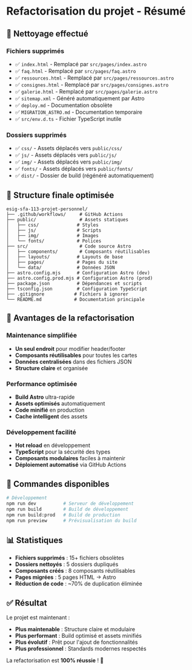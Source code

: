 # Refactorisation du projet - Résumé

## 🧹 Nettoyage effectué

### Fichiers supprimés
- ✅ `index.html` - Remplacé par `src/pages/index.astro`
- ✅ `faq.html` - Remplacé par `src/pages/faq.astro`
- ✅ `ressources.html` - Remplacé par `src/pages/ressources.astro`
- ✅ `consignes.html` - Remplacé par `src/pages/consignes.astro`
- ✅ `galerie.html` - Remplacé par `src/pages/galerie.astro`
- ✅ `sitemap.xml` - Généré automatiquement par Astro
- ✅ `deploy.md` - Documentation obsolète
- ✅ `MIGRATION_ASTRO.md` - Documentation temporaire
- ✅ `src/env.d.ts` - Fichier TypeScript inutile

### Dossiers supprimés
- ✅ `css/` - Assets déplacés vers `public/css/`
- ✅ `js/` - Assets déplacés vers `public/js/`
- ✅ `img/` - Assets déplacés vers `public/img/`
- ✅ `fonts/` - Assets déplacés vers `public/fonts/`
- ✅ `dist/` - Dossier de build (régénéré automatiquement)

## 📁 Structure finale optimisée

```
esig-sfa-113-projet-personnel/
├── .github/workflows/     # GitHub Actions
├── public/                # Assets statiques
│   ├── css/              # Styles
│   ├── js/               # Scripts
│   ├── img/              # Images
│   └── fonts/            # Polices
├── src/                   # Code source Astro
│   ├── components/        # Composants réutilisables
│   ├── layouts/          # Layouts de base
│   ├── pages/            # Pages du site
│   └── data/             # Données JSON
├── astro.config.mjs      # Configuration Astro (dev)
├── astro.config.prod.mjs # Configuration Astro (prod)
├── package.json          # Dépendances et scripts
├── tsconfig.json         # Configuration TypeScript
├── .gitignore           # Fichiers à ignorer
└── README.md            # Documentation principale
```

## 🎯 Avantages de la refactorisation

### Maintenance simplifiée
- **Un seul endroit** pour modifier header/footer
- **Composants réutilisables** pour toutes les cartes
- **Données centralisées** dans des fichiers JSON
- **Structure claire** et organisée

### Performance optimisée
- **Build Astro** ultra-rapide
- **Assets optimisés** automatiquement
- **Code minifié** en production
- **Cache intelligent** des assets

### Développement facilité
- **Hot reload** en développement
- **TypeScript** pour la sécurité des types
- **Composants modulaires** faciles à maintenir
- **Déploiement automatisé** via GitHub Actions

## 🚀 Commandes disponibles

```bash
# Développement
npm run dev          # Serveur de développement
npm run build        # Build de développement
npm run build:prod   # Build de production
npm run preview      # Prévisualisation du build
```

## 📊 Statistiques

- **Fichiers supprimés** : 15+ fichiers obsolètes
- **Dossiers nettoyés** : 5 dossiers dupliqués
- **Composants créés** : 8 composants réutilisables
- **Pages migrées** : 5 pages HTML → Astro
- **Réduction de code** : ~70% de duplication éliminée

## ✅ Résultat

Le projet est maintenant :
- **Plus maintenable** : Structure claire et modulaire
- **Plus performant** : Build optimisé et assets minifiés
- **Plus évolutif** : Prêt pour l'ajout de fonctionnalités
- **Plus professionnel** : Standards modernes respectés

La refactorisation est **100% réussie** ! 🎉
